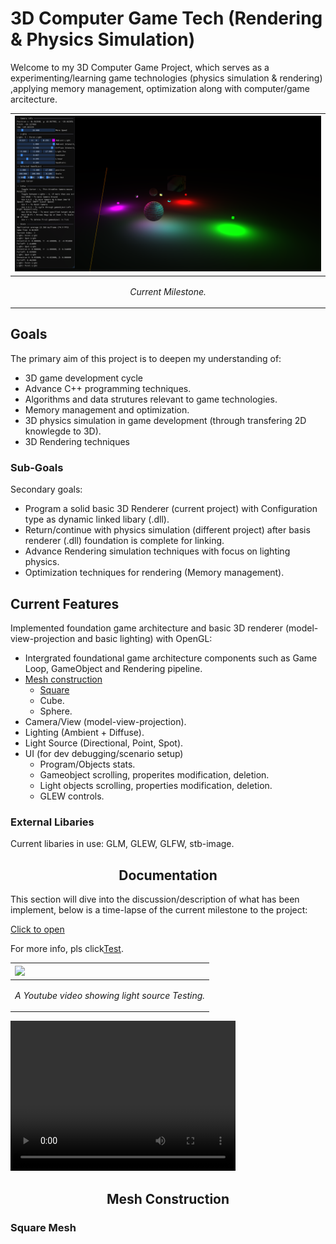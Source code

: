 # 3D Computer Game Tech (Rendering & Physics Simulation)

Welcome to my 3D Computer Game Project, which serves as a experimenting/learning game technologies (physics simulation & rendering) ,applying memory management, optimization along with computer/game arcitecture.

|<img src = "ReadMe_Docs/Computer Graphics.png"/>|
|:-|
|<p align = "center"> *Current Milestone.* </p>|

## Goals

<p> The primary aim of this project is to deepen my understanding of: 

-  3D game development cycle
- Advance C++ programming techniques.
- Algorithms and data strutures relevant to game technologies.
- Memory management and optimization.
- 3D physics simulation in game development (through transfering 2D knowlegde to 3D).
- 3D Rendering techniques

</p>

### Sub-Goals 
<p> Secondary goals:

- Program a solid basic 3D Renderer (current project) with Configuration type as dynamic linked libary (.dll).
- Return/continue with physics simulation (different project) after basis renderer (.dll) foundation is complete for linking.
- Advance Rendering simulation techniques with focus on lighting physics.
- Optimization techniques for rendering (Memory management). 
  
</p>

## Current Features

<p> Implemented foundation game architecture and basic 3D renderer (model-view-projection and basic lighting) with OpenGL:

- Intergrated foundational game architecture components such as Game Loop, GameObject and Rendering pipeline.
- [Mesh construction](#mesh-construction)
  - [Square](#square-mesh)
  - Cube.
  - Sphere.
- Camera/View (model-view-projection).
- Lighting (Ambient + Diffuse).
- Light Source (Directional, Point, Spot).
- UI (for dev debugging/scenario setup)
  - Program/Objects stats.
  - Gameobject scrolling, properites modification, deletion.
  - Light objects scrolling, properties modification, deletion.
  - GLEW controls.
</p>

### External Libaries
<p>  Current libaries in use: GLM, GLEW, GLFW, stb-image.</p>




<div align = "center"> 
  
## Documentation 
</div>

<p> This section will dive into the discussion/description of what has been implement, below is a time-lapse of the current milestone to the project: </p>

<a href="README.md"><p>Click to open</p></a>

For more info, pls click[Test](README.md).

|<a href="https://www.youtube.com/watch?v=9skO5a-XUGg"><img src="https://img.youtube.com/vi/9skO5a-XUGg/0.jpg"/></a>|
|:-|
|<p align="center">*A Youtube video showing light source Testing.*</p>|




<video width="360" height="240" controls>
    <source src = "ReadMe_Docs/Spot & Point Light Experiment(Milestone showcase) NO SHADOWS(ambient, Diffuse &attenuation constants)2.mp4" type="video/mp4"/>
</video>

<a name="mesh-construction"></a>
<div align="center">
  
## Mesh Construction
</div>

### Square Mesh
